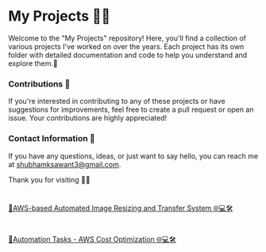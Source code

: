 # My Projects 👩‍💻
Welcome to the "My Projects" repository! Here, you'll find a collection of various projects I've worked on over the years. Each project has its own folder with detailed documentation and code to help you understand and explore them.🚀

### Contributions 🤝
If you're interested in contributing to any of these projects or have suggestions for improvements, feel free to create a pull request or open an issue. Your contributions are highly appreciated!

### Contact Information 📧
If you have any questions, ideas, or just want to say hello, you can reach me at shubhamksawant3@gmail.com.

Thank you for visiting 🙌🏼
#
[🚀AWS-based Automated Image Resizing and Transfer System 🌐💻🛠️ ](https://github.com/shubhamksawant/image-resizing-and-transfer-system)
#
[🚀Automation Tasks - AWS Cost Optimization 🌐💻🛠️](https://github.com/shubhamksawant/aws-cost-optimization)
#


